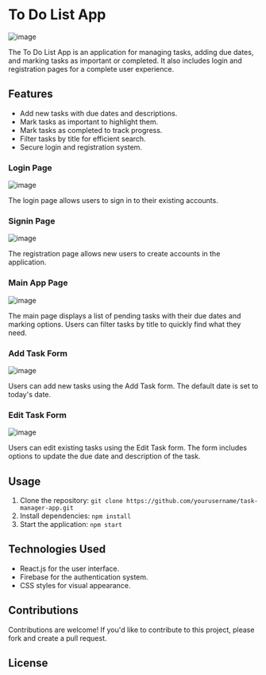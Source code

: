 # To Do List App
![image](https://github.com/ZHANGGG9876/ToDoListProject/assets/91902039/2c8450d4-9559-46dc-8011-ebac782fa038)



The To Do List App is an application for managing tasks, adding due dates, and marking tasks as important or completed. It also includes login and registration pages for a complete user experience.

## Features

- Add new tasks with due dates and descriptions.
- Mark tasks as important to highlight them.
- Mark tasks as completed to track progress.
- Filter tasks by title for efficient search.
- Secure login and registration system.

### Login Page

![image](https://github.com/ZHANGGG9876/ToDoListProject/assets/91902039/7bb65932-c203-4fd1-93c4-347f34a8c6ec)


The login page allows users to sign in to their existing accounts.

### Signin Page

![image](https://github.com/ZHANGGG9876/ToDoListProject/assets/91902039/28891ac6-0afa-4be4-b486-49f5700faf30)

The registration page allows new users to create accounts in the application.

### Main App Page

![image](https://github.com/ZHANGGG9876/ToDoListProject/assets/91902039/16c27040-0b84-43b9-b336-78f49e63a6c1)


The main page displays a list of pending tasks with their due dates and marking options. Users can filter tasks by title to quickly find what they need.

### Add Task Form

![image](https://github.com/ZHANGGG9876/ToDoListProject/assets/91902039/fe895149-2d8b-4c33-be52-22657407aa16)


Users can add new tasks using the Add Task form. The default date is set to today's date.

### Edit Task Form

![image](https://github.com/ZHANGGG9876/ToDoListProject/assets/91902039/76b442bc-b7b8-4501-b961-88d441a17b44)


Users can edit existing tasks using the Edit Task form. The form includes options to update the due date and description of the task.



## Usage

1. Clone the repository: `git clone https://github.com/yourusername/task-manager-app.git`
2. Install dependencies: `npm install`
3. Start the application: `npm start`

## Technologies Used

- React.js for the user interface.
- Firebase for the authentication system.
- CSS styles for visual appearance.

## Contributions

Contributions are welcome! If you'd like to contribute to this project, please fork and create a pull request.

## License
